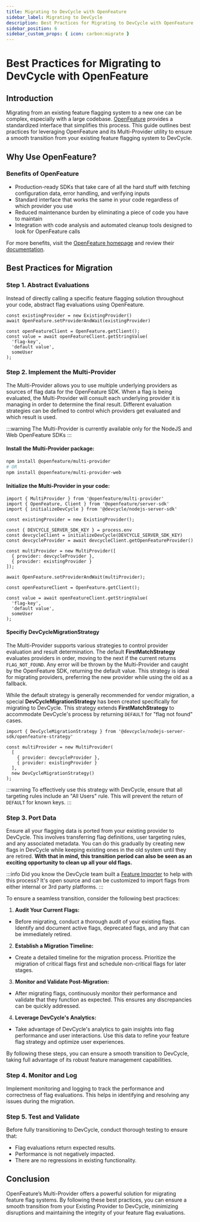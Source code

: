 ```yaml
---
title: Migrating to DevCycle with OpenFeature
sidebar_label: Migrating to DevCycle
description: Best Practices for Migrating to DevCycle with OpenFeature
sidebar_position: 6
sidebar_custom_props: { icon: carbon:migrate }
---
```

# Best Practices for Migrating to DevCycle with OpenFeature

## Introduction

Migrating from an existing feature flagging system to a new one can be complex, especially with a large codebase. [OpenFeature](https://openfeature.dev) provides a standardized interface that simplifies this process. This guide outlines best practices for leveraging OpenFeature and its Multi-Provider utility to ensure a smooth transition from your existing feature flagging system to DevCycle.

## Why Use OpenFeature?

### Benefits of OpenFeature

- Production-ready SDKs that take care of all the hard stuff with fetching configuration data, error handling, and verifying inputs
- Standard interface that works the same in your code regardless of which provider you use
- Reduced maintenance burden by eliminating a piece of code you have to maintain
- Integration with code analysis and automated cleanup tools designed to look for OpenFeature calls

For more benefits, visit the [OpenFeature homepage](https://openfeature.dev) and review their [documentation](https://openfeature.dev/docs/reference/intro/).

## Best Practices for Migration

### Step 1. Abstract Evaluations

Instead of directly calling a specific feature flagging solution throughout your code, abstract flag evaluations using OpenFeature.

```tsx
const existingProvider = new ExistingProvider()
await OpenFeature.setProviderAndWait(existingProvider)

const openFeatureClient = OpenFeature.getClient();
const value = await openFeatureClient.getStringValue(
  'flag-key', 
  'default value', 
  someUser
);
```

### Step 2. Implement the Multi-Provider

The Multi-Provider allows you to use multiple underlying providers as sources of flag data for the OpenFeature SDK. When a flag is being evaluated, the Multi-Provider will consult each underlying provider it is managing in order to determine the final result. Different evaluation strategies can be defined to control which providers get evaluated and which result is used.

:::warning
The Multi-Provider is currently available only for the NodeJS and Web OpenFeature SDKs
:::


#### Install the Multi-Provider package:

```bash
npm install @openfeature/multi-provider 
# OR 
npm install @openfeature/multi-provider-web
```

#### Initialize the Multi-Provider in your code:

```tsx
import { MultiProvider } from '@openfeature/multi-provider'
import { OpenFeature, Client } from '@openfeature/server-sdk'
import { initializeDevCycle } from '@devcycle/nodejs-server-sdk'

const existingProvider = new ExistingProvider();

const { DEVCYCLE_SERVER_SDK_KEY } = process.env
const devcycleClient = initializeDevCycle(DEVCYCLE_SERVER_SDK_KEY)
const devcycleProvider = await devcycleClient.getOpenFeatureProvider()

const multiProvider = new MultiProvider([
  { provider: devcycleProvider },
  { provider: existingProvider }
]);

await OpenFeature.setProviderAndWait(multiProvider);

const openFeatureClient = OpenFeature.getClient();

const value = await openFeatureClient.getStringValue(
  'flag-key', 
  'default value', 
  someUser
);
```

#### Specifiy DevCycleMigrationStrategy

The Multi-Provider supports various strategies to control provider evaluation and result determination. The default **FirstMatchStrategy** evaluates providers in order, moving to the next if the current returns `FLAG_NOT_FOUND`. Any error will be thrown by the Multi-Provider and caught by the OpenFeature SDK, returning the default value. This strategy is ideal for migrating providers, preferring the new provider while using the old as a fallback.

While the default strategy is generally recommended for vendor migration, a special **DevCycleMigrationStrategy** has been created specifically for migrating to DevCycle. This strategy extends **FirstMatchStrategy** to accommodate DevCycle's process by returning `DEFAULT` for "flag not found" cases. 

   ```tsx
   import { DevCycleMigrationStrategy } from '@devcycle/nodejs-server-sdk/openfeature-strategy'

   const multiProvider = new MultiProvider(
     [
       { provider: devcycleProvider },
       { provider: existingProvider }
     ],
     new DevCycleMigrationStrategy()
   );
   ```

:::warning
To effectively use this strategy with DevCycle, ensure that all targeting rules include an "All Users" rule. This will prevent the return of `DEFAULT` for known keys.
:::

### Step 3. Port Data

Ensure all your flagging data is ported from your existing provider to DevCycle. This involves transferring flag definitions, user targeting rules, and any associated metadata. You can do this gradually by creating new flags in DevCycle while keeping existing ones in the old system until they are retired. **With that in mind, this transition period can also be seen as an exciting opportunity to clean up all your old flags.**

:::info
Did you know the DevCycle team built a [Feature Importer](https://docs.devcycle.com/integrations/feature-importer) to help with this process? It's open source and can be customized to import flags from either internal or 3rd party platforms.
:::

To ensure a seamless transition, consider the following best practices:

1. **Audit Your Current Flags:** 

- Before migrating, conduct a thorough audit of your existing flags. Identify and document active flags, deprecated flags, and any that can be immediately retired.

2. **Establish a Migration Timeline:** 

- Create a detailed timeline for the migration process. Prioritize the migration of critical flags first and schedule non-critical flags for later stages.

3. **Monitor and Validate Post-Migration:** 

- After migrating flags, continuously monitor their performance and validate that they function as expected. This ensures any discrepancies can be quickly addressed.

4. **Leverage DevCycle's Analytics:** 

- Take advantage of DevCycle's analytics to gain insights into flag performance and user interactions. Use this data to refine your feature flag strategy and optimize user experiences.

By following these steps, you can ensure a smooth transition to DevCycle, taking full advantage of its robust feature management capabilities.

### Step 4. Monitor and Log

Implement monitoring and logging to track the performance and correctness of flag evaluations. This helps in identifying and resolving any issues during the migration.

### Step 5. Test and Validate

Before fully transitioning to DevCycle, conduct thorough testing to ensure that:

- Flag evaluations return expected results.
- Performance is not negatively impacted.
- There are no regressions in existing functionality.

## Conclusion

OpenFeature’s Multi-Provider offers a powerful solution for migrating feature flag systems. By following these best practices, you can ensure a smooth transition from your Existing Provider to DevCycle, minimizing disruptions and maintaining the integrity of your feature flag evaluations.
